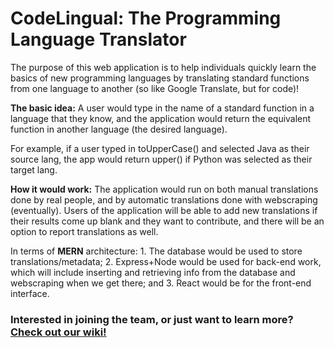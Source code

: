 # CodeLingual: The Programming Language Translator

The purpose of this web application is to help individuals quickly learn the basics of new programming languages by translating standard functions from one language to another (so like Google Translate, but for code)!

<b>The basic idea:</b> A user would type in the name of a standard function in a language that they know, and the application would return the equivalent function in another language (the desired language).

For example, if a user typed in toUpperCase() and selected Java as their source lang, the app would return upper() if Python was selected as their target lang.

<b>How it would work:</b> The application would run on both manual translations done by real people, and by automatic translations done with webscraping (eventually). Users of the application will be able to add new translations if their results come up blank and they want to contribute, and there will be an option to report translations as well.

In terms of <b>MERN</b> architecture: 1. The database would be used to store translations/metadata; 2. Express+Node would be used for back-end work, which will include inserting and retrieving info from the database and webscraping when we get there; and 3. React would be for the front-end interface.

### Interested in joining the team, or just want to learn more? [Check out our wiki!](https://github.com/candreso/CodeLingual/wiki "CodeLingual Wiki")
